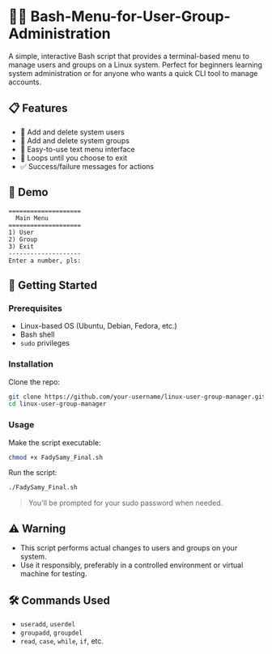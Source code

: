 # 🧑‍💻 Bash-Menu-for-User-Group-Administration

A simple, interactive Bash script that provides a terminal-based menu to manage users and groups on a Linux system. Perfect for beginners learning system administration or for anyone who wants a quick CLI tool to manage accounts.

## 📋 Features

- 🧑 Add and delete system users
- 👥 Add and delete system groups
- 🧭 Easy-to-use text menu interface
- 🔁 Loops until you choose to exit
- ✅ Success/failure messages for actions

## 📸 Demo

```
====================
  Main Menu
====================
1) User
2) Group
3) Exit
--------------------
Enter a number, pls:
```

## 🚀 Getting Started

### Prerequisites

- Linux-based OS (Ubuntu, Debian, Fedora, etc.)
- Bash shell
- `sudo` privileges

### Installation

Clone the repo:

```bash
git clone https://github.com/your-username/linux-user-group-manager.git
cd linux-user-group-manager
```

### Usage

Make the script executable:

```bash
chmod +x FadySamy_Final.sh
```

Run the script:

```bash
./FadySamy_Final.sh
```

> You'll be prompted for your sudo password when needed.

## ⚠️ Warning

- This script performs actual changes to users and groups on your system.
- Use it responsibly, preferably in a controlled environment or virtual machine for testing.

## 🛠️ Commands Used

- `useradd`, `userdel`
- `groupadd`, `groupdel`
- `read`, `case`, `while`, `if`, etc.